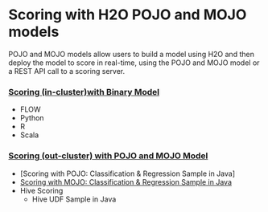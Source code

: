 # Scoring with H2O POJO and MOJO models #

POJO and MOJO models allow users to build a model using H2O and then deploy the model to score in real-time, using the POJO and MOJO model or a REST API call to a scoring server.

### [Scoring (in-cluster)with Binary Model](https://github.com/Avkash/mldl/blob/master/orgs/h2o/guide/scoring/h2o_scoring_incluster.md) ### 
   - FLOW
   - Python
   - R
   - Scala

### [Scoring (out-cluster) with POJO and MOJO Model](https://github.com/Avkash/mldl/blob/master/orgs/h2o/guide/scoring/h2o_scoring_outcluster.md) ### 
   - [Scoring with POJO: Classification & Regression Sample in Java]
   - [Scoring with MOJO: Classification & Regression Sample in Java](https://github.com/Avkash/mldl/blob/master/orgs/h2o/guide/scoring/h2o_score_mojo_java.md) 
   - Hive Scoring
     - Hive UDF Sample in Java
